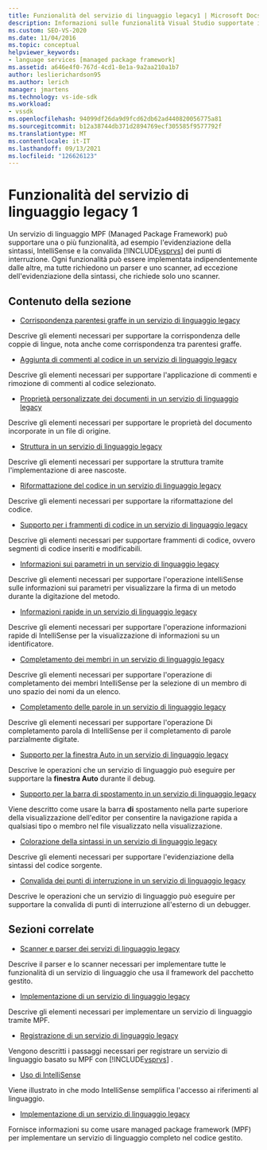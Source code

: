 ```yaml
---
title: Funzionalità del servizio di linguaggio legacy1 | Microsoft Docs
description: Informazioni sulle funzionalità Visual Studio supportate in un servizio di linguaggio MPF (Managed Package Framework).
ms.custom: SEO-VS-2020
ms.date: 11/04/2016
ms.topic: conceptual
helpviewer_keywords:
- language services [managed package framework]
ms.assetid: a646e4f0-767d-4cd1-8e1a-9a2aa210a1b7
author: leslierichardson95
ms.author: lerich
manager: jmartens
ms.technology: vs-ide-sdk
ms.workload:
- vssdk
ms.openlocfilehash: 94099df26da9d9fcd62db62ad440820056775a81
ms.sourcegitcommit: b12a38744db371d2894769ecf305585f9577792f
ms.translationtype: MT
ms.contentlocale: it-IT
ms.lasthandoff: 09/13/2021
ms.locfileid: "126626123"
---
```

# <a name="legacy-language-service-features-1"></a>Funzionalità del servizio di linguaggio legacy 1
Un servizio di linguaggio MPF (Managed Package Framework) può supportare una o più funzionalità, ad esempio l'evidenziazione della sintassi, IntelliSense e la convalida [!INCLUDE[vsprvs](../../code-quality/includes/vsprvs_md.md)] dei punti di interruzione. Ogni funzionalità può essere implementata indipendentemente dalle altre, ma tutte richiedono un parser e uno scanner, ad eccezione dell'evidenziazione della sintassi, che richiede solo uno scanner.

## <a name="in-this-section"></a>Contenuto della sezione
- [Corrispondenza parentesi graffe in un servizio di linguaggio legacy](../../extensibility/internals/brace-matching-in-a-legacy-language-service.md)

 Descrive gli elementi necessari per supportare la corrispondenza delle coppie di lingue, nota anche come corrispondenza tra parentesi graffe.

- [Aggiunta di commenti al codice in un servizio di linguaggio legacy](../../extensibility/internals/commenting-code-in-a-legacy-language-service.md)

 Descrive gli elementi necessari per supportare l'applicazione di commenti e rimozione di commenti al codice selezionato.

- [Proprietà personalizzate dei documenti in un servizio di linguaggio legacy](../../extensibility/internals/custom-document-properties-in-a-legacy-language-service.md)

 Descrive gli elementi necessari per supportare le proprietà del documento incorporate in un file di origine.

- [Struttura in un servizio di linguaggio legacy](../../extensibility/internals/outlining-in-a-legacy-language-service.md)

 Descrive gli elementi necessari per supportare la struttura tramite l'implementazione di aree nascoste.

- [Riformattazione del codice in un servizio di linguaggio legacy](../../extensibility/internals/reformatting-code-in-a-legacy-language-service.md)

 Descrive gli elementi necessari per supportare la riformattazione del codice.

- [Supporto per i frammenti di codice in un servizio di linguaggio legacy](../../extensibility/internals/support-for-code-snippets-in-a-legacy-language-service.md)

 Descrive gli elementi necessari per supportare frammenti di codice, ovvero segmenti di codice inseriti e modificabili.

- [Informazioni sui parametri in un servizio di linguaggio legacy](../../extensibility/internals/parameter-info-in-a-legacy-language-service2.md)

 Descrive gli elementi necessari per supportare l'operazione intelliSense sulle informazioni sui parametri per visualizzare la firma di un metodo durante la digitazione del metodo.

- [Informazioni rapide in un servizio di linguaggio legacy](../../extensibility/internals/quick-info-in-a-legacy-language-service.md)

 Descrive gli elementi necessari per supportare l'operazione informazioni rapide di IntelliSense per la visualizzazione di informazioni su un identificatore.

- [Completamento dei membri in un servizio di linguaggio legacy](../../extensibility/internals/member-completion-in-a-legacy-language-service.md)

 Descrive gli elementi necessari per supportare l'operazione di completamento dei membri IntelliSense per la selezione di un membro di uno spazio dei nomi da un elenco.

- [Completamento delle parole in un servizio di linguaggio legacy](../../extensibility/internals/word-completion-in-a-legacy-language-service.md)

 Descrive gli elementi necessari per supportare l'operazione Di completamento parola di IntelliSense per il completamento di parole parzialmente digitate.

- [Supporto per la finestra Auto in un servizio di linguaggio legacy](../../extensibility/internals/support-for-the-autos-window-in-a-legacy-language-service.md)

 Descrive le operazioni che un servizio di linguaggio può eseguire per supportare la **finestra Auto** durante il debug.

- [Supporto per la barra di spostamento in un servizio di linguaggio legacy](../../extensibility/internals/support-for-the-navigation-bar-in-a-legacy-language-service.md)

 Viene descritto come usare la barra **di** spostamento nella parte superiore della visualizzazione dell'editor per consentire la navigazione rapida a qualsiasi tipo o membro nel file visualizzato nella visualizzazione.

- [Colorazione della sintassi in un servizio di linguaggio legacy](../../extensibility/internals/syntax-colorizing-in-a-legacy-language-service.md)

 Descrive gli elementi necessari per supportare l'evidenziazione della sintassi del codice sorgente.

- [Convalida dei punti di interruzione in un servizio di linguaggio legacy](../../extensibility/internals/validating-breakpoints-in-a-legacy-language-service.md)

 Descrive le operazioni che un servizio di linguaggio può eseguire per supportare la convalida di punti di interruzione all'esterno di un debugger.

## <a name="related-sections"></a>Sezioni correlate
- [Scanner e parser dei servizi di linguaggio legacy](../../extensibility/internals/legacy-language-service-parser-and-scanner.md)

 Descrive il parser e lo scanner necessari per implementare tutte le funzionalità di un servizio di linguaggio che usa il framework del pacchetto gestito.

- [Implementazione di un servizio di linguaggio legacy](../../extensibility/internals/implementing-a-legacy-language-service2.md)

 Descrive gli elementi necessari per implementare un servizio di linguaggio tramite MPF.

- [Registrazione di un servizio di linguaggio legacy](../../extensibility/internals/registering-a-legacy-language-service1.md)

 Vengono descritti i passaggi necessari per registrare un servizio di linguaggio basato su MPF con [!INCLUDE[vsprvs](../../code-quality/includes/vsprvs_md.md)] .

- [Uso di IntelliSense](../../ide/using-intellisense.md)

 Viene illustrato in che modo IntelliSense semplifica l'accesso ai riferimenti al linguaggio.

- [Implementazione di un servizio di linguaggio legacy](../../extensibility/internals/implementing-a-legacy-language-service1.md)

 Fornisce informazioni su come usare managed package framework (MPF) per implementare un servizio di linguaggio completo nel codice gestito.
